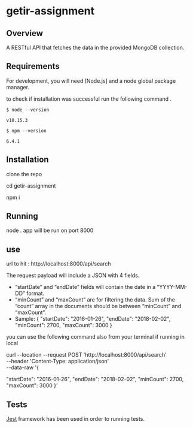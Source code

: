 # getir-assignment

## Overview

A RESTful API that fetches the data in the provided MongoDB collection.

## Requirements

For development, you will need [Node.js] and a node global package manager.

to check if installation was successful run the following command .
```
$ node --version

v10.15.3

$ npm --version

6.4.1
```
## Installation
clone the repo 

cd getir-assignment

npm i

## Running
node .
app will be run on port 8000

## use
 url to hit : http://localhost:8000/api/search

The request payload will include a JSON with 4 fields. 
- “startDate” and “endDate” fields will contain the date in a “YYYY-MM-DD” format.
- “minCount” and “maxCount” are for filtering the data. Sum of the “count” array in the documents should be between “minCount” and “maxCount”.
- Sample: { "startDate": "2016-01-26", "endDate": "2018-02-02", "minCount": 2700, "maxCount": 3000 }

you can use the following command also from your terminal if running in local

curl --location --request POST 'http://localhost:8000/api/search' \
--header 'Content-Type: application/json' \
--data-raw '{

"startDate": "2016-01-26",
"endDate": "2018-02-02",
"minCount": 2700,
"maxCount": 3000
}'

## Tests

[Jest](https://jestjs.io/) framework has been used in order to running tests.
